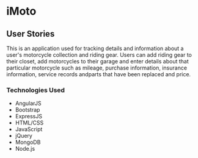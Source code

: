 # iMoto

## User Stories
This is an application used for tracking details and information about a user's motorcycle collection and riding gear. Users can add riding gear to their closet, add motorcycles to their garage and enter details about that particular motorcycle such as mileage, purchase information, insurance information, service records andparts that have been replaced and price.


### Technologies Used
* AngularJS
* Bootstrap
* ExpressJS
* HTML/CSS
* JavaScript
* jQuery
* MongoDB
* Node.js
